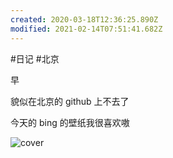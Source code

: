 ```yaml
---
created: 2020-03-18T12:36:25.890Z
modified: 2021-02-14T07:51:41.682Z
---
```

#日记 #北京

<!-- @timer "date":"Fri Mar 06 2020 08:08:05 GMT+0800 (CST)" -->

早

<!-- @timer "date":"Fri Mar 06 2020 11:18:38 GMT+0800 (China Standard Time)","duration":"about 3 hours" -->

貌似在北京的 github 上不去了

<!-- @timer "date":"Fri Mar 06 2020 20:44:02 GMT+0800 (China Standard Time)","duration":"about 9 hours" -->

今天的 bing 的壁纸我很喜欢嗷

![cover](https://cn.bing.com/th?id=OHR.BluebirdsYNP_ZH-CN1355093185_1920x1080.jpg&rf=LaDigue_1920x1080.jpg&pid=hp)
